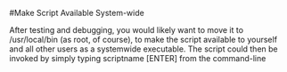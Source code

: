 #Make Script Available System-wide

After testing and debugging, you would likely want to move it to /usr/local/bin (as root,
of course), to make the script available to yourself and all other users as a systemwide executable. The script
could then be invoked by simply typing scriptname [ENTER] from the command-line

